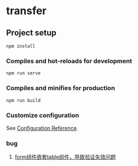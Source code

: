# transfer

## Project setup
```
npm install
```

### Compiles and hot-reloads for development
```
npm run serve
```

### Compiles and minifies for production
```
npm run build
```

### Customize configuration
See [Configuration Reference](https://cli.vuejs.org/config/).

### bug
1. [form组件嵌套table组件，导致验证失效问题](https://github.com/ElemeFE/element/issues/2327)

